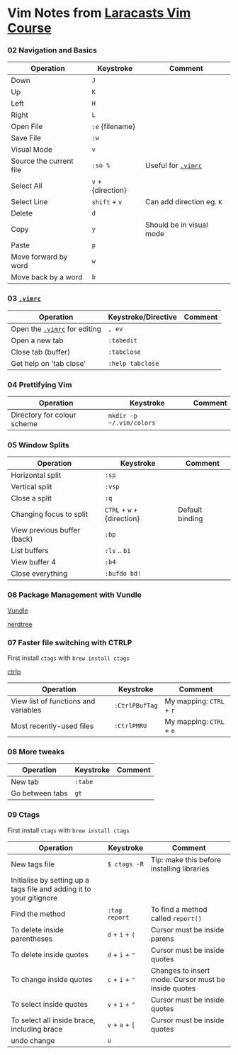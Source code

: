 # Vim Notes from [Laracasts Vim Course](https://laracasts.com/series/vim-mastery)

### 02 Navigation and Basics

|  Operation 	                    |  Keystroke 	            |  Comment 	                  |
|---	                            |---	                    |---	                      | 
|  Down 	                        |  `J` 	                    |   	                      |
|  Up 	                          |  `K` 	                    |   	                      |
|  Left 	                        |  `H` 	                    |   	                      |
|  Right                          |  `L` 	                    |   	                      |
|  Open File                      |  `:e` {filename}            |   	                      |
|  Save File                      |  `:w` 	                    |   	                      |
|  Visual Mode                    |  `v`   	                    |   	                      |
|  Source the current file        |  `:so %`                    |  Useful for [`.vimrc`](https://github.com/jonwhittlestone/dotfiles/blob/jons-dotfiles-repo/.vimrc)          |
|  Select All                     |  `v` + {direction}      |   	                          |
|  Select Line                    |  `shift` + `v`          |  Can add direction eg. `K`      |
|  Delete                         |  `d`                    |                                 |
| Copy | `y` | Should be in visual mode |
| Paste | `p` |
| Move forward by word | `w` |
| Move back by a word | `b` | 

### 03 [`.vimrc`](https://github.com/jonwhittlestone/dotfiles/blob/jons-dotfiles-repo/.vimrc) 

|  Operation 	                    |  Keystroke/Directive      |  Comment 	                  |
|---	                            |---	                    |---	                      | 
|  Open the [`.vimrc`](https://github.com/jonwhittlestone/dotfiles/blob/jons-dotfiles-repo/.vimrc) for editing                    |  `, ev`     |   	                      |
|  Open a new tab 	                           |  `:tabedit` 	|   	                      |
|  Close tab (buffer) 	                       |  `:tabclose`   |   	                      |
|  Get help on 'tab close'                     |  `:help tabclose`|   	                      |


### 04 Prettifying Vim

|  Operation 	                    |  Keystroke 	            |  Comment 	                  |
|---	                            |---	                    |---	                      | 
|  Directory for colour scheme    |  `mkdir -p ~/.vim/colors`|   	                      |


### 05 Window Splits

|  Operation 	                    |  Keystroke 	            |  Comment 	                  |
|---	                            |---	                    |---	                      | 
|  Horizontal split                 |  `:sp`                  |   	                      |
|  Vertical split                 |  `:vsp`                 |   	                      |
|  Close a split                  |  `:q`                   |   	                      |
|  Changing focus to split        |  `CTRL` + `w` + {direction}| Default binding        |
|  View previous buffer (back)    |  `:bp`                  |   	                      |
|  List buffers                 |  `:ls` .. `b1`            |   	                      |
|  View buffer 4                |  `:b4`                    |   	                      |
|  Close everything             |  `:bufdo bd!`              |   	                      |



### 06 Package Management with Vundle

[Vundle](https://github.com/VundleVim/Vundle.vim)

[nerdtree](https://github.com/scrooloose/nerdtree)


### 07 Faster file switching with CTRLP

First install `ctags` with `brew install ctags`

[ctrlp](https://github.com/ctrlpvim/ctrlp.vim)

|  Operation 	                    |  Keystroke 	            |  Comment 	                  |
|---	                            |---	                    |---	                      | 
|  View list of functions and variables |  `:CtrlPBufTag`   | My mapping: `CTRL` + `r`  |
|  Most recently-used files       |  `:CtrlPMRU`   | My mapping: `CTRL` + `e`  |



### 08 More tweaks

|  Operation 	                    |  Keystroke 	            |  Comment 	                  |
|---	                            |---	                    |---	                      | 
|  New tab                        |  `:tabe`                |   	                      |
|  Go between tabs                |  `gt`                   |   	                      |


### 09 Ctags

First install `ctags` with `brew install ctags`

|  Operation 	                    |  Keystroke 	            |  Comment 	                          |
|---	                            |---	                    |---	                                | 
|  New tags file                  |  `$ ctags -R`           |  Tip: make this before installing libraries
Initialise by setting up a tags file and adding it to your gitignore 	                      |
|  Find the method                |  `:tag report`          |   To find a method called `report()`|
|  To delete inside parentheses   |  `d` + `i` + `(`        | Cursor must be inside parens  	    |
|  To delete inside quotes        |  `d` + `i` + `"`        | Cursor must be inside quotes  	    |
|  To change inside quotes        |  `c` + `i` + `"`        | Changes to insert mode. Cursor must be inside quotes |
|  To select inside quotes        |  `v` + `i` + `"`        | Cursor must be inside quotes |
|  To select all inside brace, including brace     |  `v` + `a` + `[`        | Cursor must be inside quotes |
|  undo change                    |  `u`                    |                               	    |
